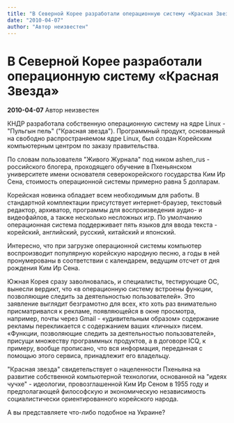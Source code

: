 ```yaml
---
title: "В Северной Корее разработали операционную систему «Красная Звезда»"
date: "2010-04-07"
author: "Автор неизвестен"
---
```


# В Северной Корее разработали операционную систему «Красная Звезда»

**2010-04-07** Автор неизвестен

КНДР разработала собственную операционную систему на ядре Linux - "Пульгын пель" ("Красная звезда"). Программный продукт, основанный на свободно распространяемом ядре Linux, был создан Корейским компьютерным центром по заказу правительства.

По словам пользователя "Живого Журнала" под ником ashen_rus - российского блогера, проходящего обучение в Пхеньянском университете имени основателя северокорейского государства Ким Ир Сена, стоимость операционной системы примерно равна 5 долларам.

Корейская новинка обладает всем необходимым для работы. В стандартной комплектации присутствует интернет-браузер, текстовый редактор, архиватор, программы для воспроизведения аудио- и видеофайлов, а также несколько несложных игр. По умолчанию операционная система поддерживает пять языков для ввода текста - корейский, английский, русский, китайский и японский.

Интересно, что при загрузке операционной системы компьютер воспроизводит популярную корейскую народную песню, а годы в ней пронумерованы в соответствии с календарем, ведущим отсчет от дня рождения Ким Ир Сена.

Южная Корея сразу заволновалась, и специалисты, тестирующие ОС, вынесли вердикт, что «в операционную систему встроены функции, позволяющие следить за деятельностью пользователей». Это заявление выглядит безграмотно для всех, кто хоть раз внимательно присматривался к рекламе, появляющейся в окне просмотра, например, почты через Gmail - «удивительным образом» содержание рекламы перекликается с содержанием ваших «личных» писем. «Функции, позволяющие следить за деятельностью пользователей», присущи множеству программных продуктов, а в договоре ICQ, к примеру, вообще прописано, что вся информация, переданная с помощью этого сервиса, принадлежит его владельцу.

"Красная звезда" свидетельствует о нацеленности Пхеньяна на развитие собственной компьютерной технологии, основанной на "идеях чучхе" - идеологии, провозглашенной Ким Ир Сеном в 1955 году и предполагающей философскую и экономическую независимость социалистически ориентированного корейского народа.

А вы представляете что-либо подобное на Украине?